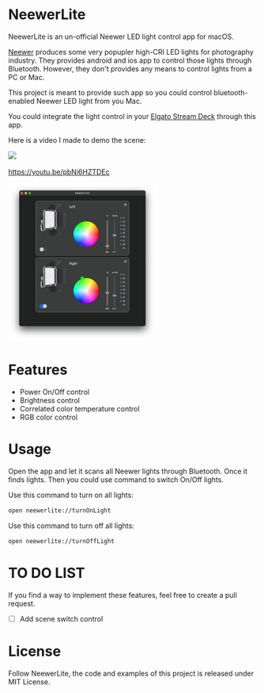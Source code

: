 # NeewerLite

NeewerLite is an un-official Neewer LED light control app for macOS.

[Neewer](https://neewer.com/) produces some very popupler high-CRI LED lights for photography industry. They provides android and ios app to control those lights through Bluetooth. However, they don't provides any means to control lights from a PC or Mac.

This project is meant to provide such app so you could control bluetooth-enabled Neewer LED light from you Mac.

You could integrate the light control in your [Elgato Stream Deck](https://www.elgato.com/en/gaming/stream-deck) through this app. 

Here is a video I made to demo the scene: 

![](https://j.gifs.com/3Qz2Ox.gif)

https://youtu.be/pbNi6HZTDEc

<img src="screenshot.jpg" width="300px" />

# Features

- Power On/Off control
- Brightness control
- Correlated color temperature control
- RGB color control

# Usage

Open the app and let it scans all Neewer lights through Bluetooth. Once it finds lights. Then you could use command to switch On/Off lights.

Use this command to turn on all lights:

```bash
open neewerlite://turnOnLight
```

Use this command to turn off all lights:
```bash
open neewerlite://turnOffLight
```

# TO DO LIST

If you find a way to implement these features, feel free to create a pull request.

- [ ] Add scene switch control

# License

Follow NeewerLite, the code and examples of this project is released under MIT License.

